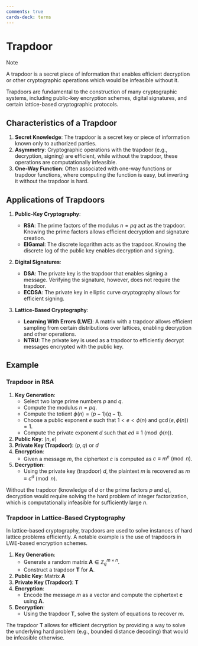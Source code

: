```yaml
---
comments: true
cards-deck: terms
---
```


# Trapdoor []()

> [!NOTE]
> A trapdoor is a secret piece of information that enables efficient decryption or other cryptographic operations which
> would be infeasible without it.

Trapdoors are fundamental to the construction of many cryptographic systems, including public-key
encryption schemes, digital signatures, and certain lattice-based cryptographic protocols.

[](1724491864883)

## Characteristics of a Trapdoor

1. **Secret Knowledge**: The trapdoor is a secret key or piece of information known only to authorized parties.
2. **Asymmetry**: Cryptographic operations with the trapdoor (e.g., decryption, signing) are efficient, while without the trapdoor,
   these operations are computationally infeasible.
3. **One-Way Function**: Often associated with one-way functions or trapdoor functions, where computing the function is easy, but
   inverting it without the trapdoor is hard.

## Applications of Trapdoors

1. **Public-Key Cryptography**:
    - **RSA**: The prime factors of the modulus $n = pq$ act as the trapdoor. Knowing the prime factors allows efficient decryption
      and signature creation.
    - **ElGamal**: The discrete logarithm acts as the trapdoor. Knowing the discrete log of the public key enables decryption and
      signing.

2. **Digital Signatures**:
    - **DSA**: The private key is the trapdoor that enables signing a message. Verifying the signature, however, does not require the
      trapdoor.
    - **ECDSA**: The private key in elliptic curve cryptography allows for efficient signing.

3. **Lattice-Based Cryptography**:
    - **Learning With Errors (LWE)**: A matrix with a trapdoor allows efficient sampling from certain distributions over lattices,
      enabling decryption and other operations.
    - **NTRU**: The private key is used as a trapdoor to efficiently decrypt messages encrypted with the public key.

## Example

### Trapdoor in RSA

1. **Key Generation**:
    - Select two large prime numbers $p$ and $q$.
    - Compute the modulus $n = pq$.
    - Compute the totient $\phi(n) = (p-1)(q-1)$.
    - Choose a public exponent $e$ such that $1 < e < \phi(n)$ and $\gcd(e, \phi(n)) = 1$.
    - Compute the private exponent $d$ such that $ed \equiv 1 \pmod{\phi(n)}$.
2. **Public Key**: $(n, e)$
3. **Private Key (Trapdoor)**: $(p, q)$ or $d$
4. **Encryption**:
    - Given a message $m$, the ciphertext $c$ is computed as $c \equiv m^e \pmod{n}$.
5. **Decryption**:
    - Using the private key (trapdoor) $d$, the plaintext $m$ is recovered as $m \equiv c^d \pmod{n}$.

Without the trapdoor (knowledge of $d$ or the prime factors $p$ and $q$), decryption would require solving the hard problem of
integer factorization, which is computationally infeasible for sufficiently large $n$.

### Trapdoor in Lattice-Based Cryptography

In lattice-based cryptography, trapdoors are used to solve instances of hard lattice problems efficiently. A notable example is the use
of trapdoors in LWE-based encryption schemes.

1. **Key Generation**:
    - Generate a random matrix $\mathbf{A} \in \mathbb{Z}_q^{m \times n}$.
    - Construct a trapdoor $\mathbf{T}$ for $\mathbf{A}$.
2. **Public Key**: Matrix $\mathbf{A}$
3. **Private Key (Trapdoor)**: $\mathbf{T}$
4. **Encryption**:
    - Encode the message $m$ as a vector and compute the ciphertext $\mathbf{c}$ using $\mathbf{A}$.
5. **Decryption**:
    - Using the trapdoor $\mathbf{T}$, solve the system of equations to recover $m$.

The trapdoor $\mathbf{T}$ allows for efficient decryption by providing a way to solve the underlying hard problem (e.g., bounded
distance decoding) that would be infeasible otherwise.
